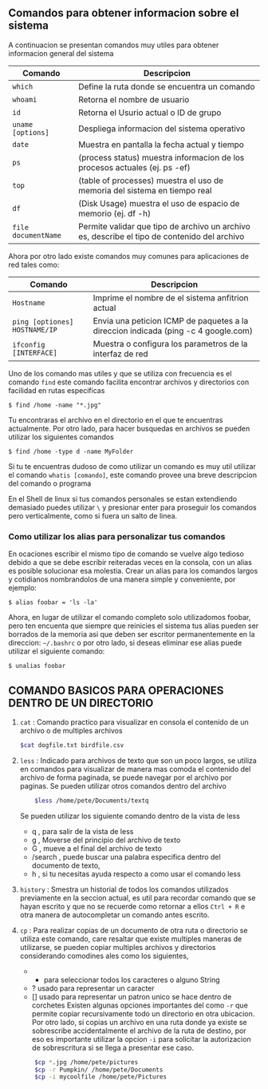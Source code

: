 ## Comandos para obtener informacion sobre el sistema
A continuacion se presentan comandos muy utiles para obtener informacion general del sistema

| Comando | Descripcion                            |
| ------- | -------------------------------------------------   |
| `which`     | Define la ruta donde se encuentra un comando    |
| `whoami`     |Retorna el nombre de usuario                    |
| `id`     | Retorna el Usurio actual o ID de grupo             |
| `uname [options]`    |Despliega informacion del sistema operativo|
| `date`     | Muestra en pantalla la fecha actual y tiempo   |
| `ps `    |(process status) muestra informacion de los procesos actuales (ej. ps -ef)|
| `top`     |(table of processes) muestra el uso de memoria del sistema en tiempo real  |
| `df`    |(Disk Usage) muestra el uso de espacio de memorio (ej. df -h)|
| `file documentName`    |Permite validar que tipo de archivo un archivo es, describe el tipo de contenido del archivo|

Ahora por otro lado existe comandos muy comunes para aplicaciones de red tales como:

| Comando | Descripcion                            |
| ------- | ------------------------------------------------- |
| `Hostname`     | Imprime el nombre de el sistema anfitrion actual    |
| `ping [optiones] HOSTNAME/IP`  |    Envia una peticion ICMP de paquetes a la direccion indicada (ping -c 4 google.com)                |
| `ifconfig [INTERFACE]`     | Muestra o configura los parametros de la interfaz de red   |


Uno de los comando mas utiles y que se utiliza con frecuencia es el comando `find` este comando facilita encontrar archivos y directorios con facilidad en rutas especificas

```
$ find /home -name "*.jpg"
```
Tu encontraras el  archivo en el directorio en el que te encuentras actualmente. Por otro lado, para hacer busquedas en archivos se pueden utilizar los siguientes comandos
```
$ find /home -type d -name MyFolder
```

Si tu te encuentras dudoso de como utilizar un comando es muy util utilizar el comando `whatis [comando]`, este comando provee una breve descripcion del comando o programa

En el Shell de linux si tus comandos personales se estan extendiendo demasiado puedes utilizar `\` y presionar enter para proseguir los comandos pero verticalmente, como si fuera un salto de linea.

### Como utilizar los alias para personalizar tus comandos

En ocaciones escribir el mismo tipo de comando se vuelve algo tedioso debido a que se debe escribir reiteradas veces en la consola, con un alias es posible solucionar esa molestia. Crear un alias para los comandos largos y cotidianos nombrandolos de una manera simple y conveniente, por ejemplo:

```
$ alias foobar = 'ls -la'
```
Ahora, en lugar de utilizar el comando completo solo utilizadomos foobar, pero ten encuenta que siempre que reinicies el sistema tus alias pueden ser borrados de la memoria asi que deben ser escritor permanentemente en la direccion: `~/.bashrc` o por otro lado, si deseas eliminar ese alias puede utilizar el siguiente comando:
```
$ unalias foobar
```

## COMANDO BASICOS PARA OPERACIONES DENTRO DE UN DIRECTORIO

1. `cat` : Comando practico para visualizar en consola el contenido de un archivo o de multiples archivos 
   ```bash
   $cat dogfile.txt birdfile.csv
   ```
2. `less` : Indicado para  archivos  de texto  que son un poco largos, se utiliza en comandos para visualizar de manera mas comoda el contenido del archivo de forma paginada, se puede navegar por el archivo por paginas. Se pueden utilizar otros comandos dentro del archivo 
    ```bash
        $less /home/pete/Documents/textq
    ```
   Se pueden utilizar los siguiente comando dentro de la vista de less
   - q , para salir de la vista de less
   - g , Moverse del principio del archivo de texto
   - G , mueve a el final del archivo de texto
   - /search , puede buscar una palabra especifica dentro del documento de texto,
   - h , si tu necesitas ayuda respecto a como usar el comando less
  
3. `history` : Smestra un historial de todos los comandos utilizados previamente en la seccion actual, es util para recordar comando que se hayan escrito y que no se recuerde como retornar a ellos `Ctrl + R` e otra manera de autocompletar un comando antes escrito.

4. `cp` : Para realizar copias de un documento de otra ruta o directorio se utiliza este comando, care resaltar que existe multiples maneras de utilizarse, se pueden copiar multiples archivos y directorios considerando comodines ales como los siguientes,
    - * para seleccionar todos los caracteres o alguno String
    - ? usado para representar un caracter
    - [] usado para representar un patron unico se hace dentro de corchetes
Existen algunas opciones importantes del como `-r` que permite copiar recursivamente todo un directorio en otra ubicacion. Por otro lado, si copias un archivo en una ruta donde ya existe se sobrescribe accidentalmente el archivo de la ruta de destino, por eso es importante utilizar la opcion `-i` para solicitar la autorizacion de sobrescritura si se llega a presentar ese caso.

    ```bash
        $cp *.jpg /home/pete/pictures
        $cp -r Pumpkin/ /home/pete/Documents
        $cp -i mycoolfile /home/pete/Pictures
    ```
 